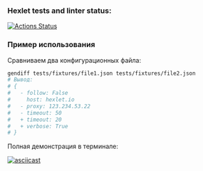 ### Hexlet tests and linter status:

[![Actions Status](https://github.com/IvanFoksha/python-project-50/actions/workflows/hexlet-check.yml/badge.svg)](https://github.com/IvanFoksha/python-project-50/actions)

### Пример использования

Сравниваем два конфигурационных файла:

```bash
gendiff tests/fixtures/file1.json tests/fixtures/file2.json
# Вывод:
# {
#   - follow: False
#     host: hexlet.io
#   - proxy: 123.234.53.22
#   - timeout: 50
#   + timeout: 20
#   + verbose: True
# }
```

Полная демонстрация в терминале:

[![asciicast](https://asciinema.org/a/LEhB5qnHrrsjQmYQ0qIM8E2p4.svg)](https://asciinema.org/a/LEhB5qnHrrsjQmYQ0qIM8E2p4)
